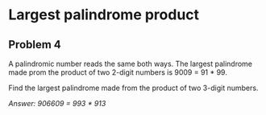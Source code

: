 # Largest palindrome product
## Problem 4
A palindromic number reads the same both ways.
The largest palindrome made prom the product of two 2-digit numbers is 9009 = 91 * 99.

Find the largest palindrome made from the product of two 3-digit numbers.

_Answer: 906609 = 993 * 913_
